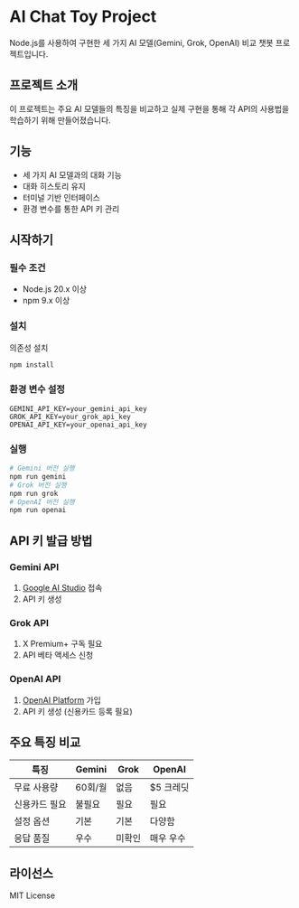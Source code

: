 # AI Chat Toy Project

Node.js를 사용하여 구현한 세 가지 AI 모델(Gemini, Grok, OpenAI) 비교 챗봇 프로젝트입니다.

## 프로젝트 소개

이 프로젝트는 주요 AI 모델들의 특징을 비교하고 실제 구현을 통해 각 API의 사용법을 학습하기 위해 만들어졌습니다.

## 기능

- 세 가지 AI 모델과의 대화 기능
- 대화 히스토리 유지
- 터미널 기반 인터페이스
- 환경 변수를 통한 API 키 관리

## 시작하기

### 필수 조건

- Node.js 20.x 이상
- npm 9.x 이상

### 설치

의존성 설치

```bash
npm install
```

### 환경 변수 설정

```env
GEMINI_API_KEY=your_gemini_api_key
GROK_API_KEY=your_grok_api_key
OPENAI_API_KEY=your_openai_api_key
```

### 실행

```bash
# Gemini 버전 실행
npm run gemini
# Grok 버전 실행
npm run grok
# OpenAI 버전 실행
npm run openai
```

## API 키 발급 방법

### Gemini API

1. [Google AI Studio](https://makersuite.google.com/app/apikey) 접속
2. API 키 생성

### Grok API

1. X Premium+ 구독 필요
2. API 베타 액세스 신청

### OpenAI API

1. [OpenAI Platform](https://platform.openai.com) 가입
2. API 키 생성 (신용카드 등록 필요)

## 주요 특징 비교

| 특징          | Gemini  | Grok   | OpenAI    |
| ------------- | ------- | ------ | --------- |
| 무료 사용량   | 60회/월 | 없음   | $5 크레딧 |
| 신용카드 필요 | 불필요  | 필요   | 필요      |
| 설정 옵션     | 기본    | 기본   | 다양함    |
| 응답 품질     | 우수    | 미확인 | 매우 우수 |

## 라이선스

MIT License
